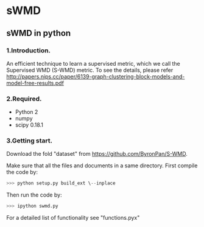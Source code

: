 # sWMD
## sWMD in python


### 1.Introduction.

An efficient technique to learn a supervised metric, which we call the Supervised WMD (S-WMD) metric. To see the details, please refer http://papers.nips.cc/paper/6139-graph-clustering-block-models-and-model-free-results.pdf



### 2.Required.

* Python 2
* numpy
* scipy 0.18.1



### 3.Getting start.
Download the fold "dataset" from https://github.com/ByronPan/S-WMD.  

Make sure that all the files and documents in a same directory. First compile the code by:

```python
>>> python setup.py build_ext \--inplace

```
Then run the code by:

```python
>>> ipython swmd.py

```

For a detailed list of functionality see "functions.pyx"
